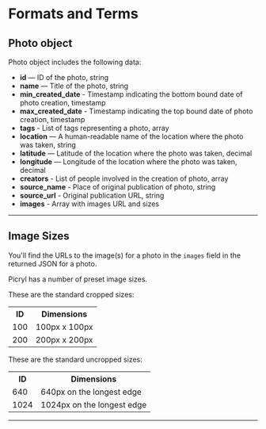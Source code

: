 # Formats and Terms

## Photo object

Photo object includes the following data:

- **id** — ID of the photo, string
- **name** — Title of the photo, string
- **min_created_date** - Timestamp indicating the bottom bound date of photo creation, timestamp
- **max_created_date** - Timestamp indicating the top bound date of photo creation, timestamp
- **tags** - List of tags representing a photo, array
- **location** — A human-readable name of the location where the photo was taken, string
- **latitude** — Latitude of the location where the photo was taken, decimal
- **longitude** — Longitude of the location where the photo was taken, decimal
- **creators** - List of people involved in the creation of photo, array
- **source_name** - Place of original publication of photo, string
- **source_url** - Original publication URL, string
- **images** - Array with images URL and sizes

***


## Image Sizes

You'll find the URLs to the image(s) for a photo in the `images` field in the returned JSON for a photo.

<!--**Important** - You must not alter the URLs returned by the API in any way. Instead, please use the `image_size` parameter to request the sizes your application needs.-->

Picryl has a number of preset image sizes.  

These are the standard cropped sizes:
<table id="image_sizes">
  <tr>
    <th>ID</th>
    <th>Dimensions</th>
  </tr>
  <tr><td>100</td><td>100px x 100px</td></tr>
  <tr><td>200</td><td>200px x 200px</td></tr>
</table>

These are the standard uncropped sizes:
<table id="image_sizes">
  <tr>
    <th>ID</th>
    <th>Dimensions</th>
  </tr>
  <tr><td>640</td><td>640px on the longest edge</td></tr>
  <tr><td>1024</td><td>1024px on the longest edge</td></tr>
</table>

***

